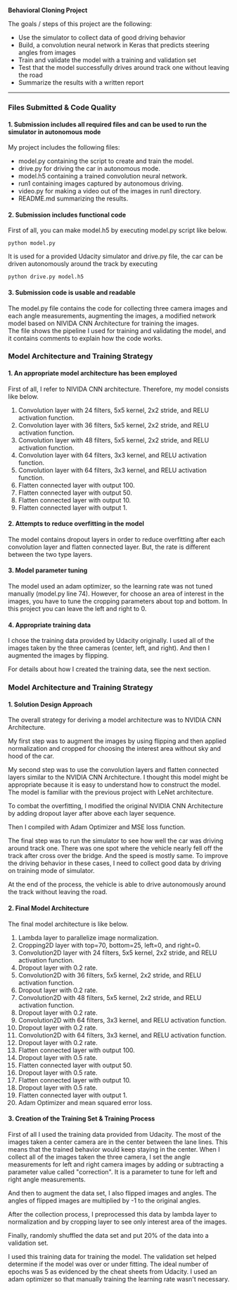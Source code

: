 **Behavioral Cloning Project**

The goals / steps of this project are the following:
* Use the simulator to collect data of good driving behavior
* Build, a convolution neural network in Keras that predicts steering angles from images
* Train and validate the model with a training and validation set
* Test that the model successfully drives around track one without leaving the road
* Summarize the results with a written report

---
### Files Submitted & Code Quality

#### 1. Submission includes all required files and can be used to run the simulator in autonomous mode

My project includes the following files:
* model.py containing the script to create and train the model.
* drive.py for driving the car in autonomous mode.
* model.h5 containing a trained convolution neural network.
* run1 containing images captured by autonomous driving.
* video.py for making a video out of the images in run1 directory.
* README.md summarizing the results.

#### 2. Submission includes functional code
First of all, you can make model.h5 by executing model.py script like below.
```
python model.py
```
It is used for a provided Udacity simulator and drive.py file, the car can be driven autonomously around the track by executing 
```
python drive.py model.h5
```

#### 3. Submission code is usable and readable

The model.py file contains the code for collecting three camera images and each angle measurements, augmenting the images, a modified network model based on NIVIDA CNN Architecture for training the images.   
 The file shows the pipeline I used for training and validating the model, and it contains comments to explain how the code works.

### Model Architecture and Training Strategy

#### 1. An appropriate model architecture has been employed

First of all, I refer to NIVIDA CNN architecture. Therefore, my model consists like below.   
01. Convolution layer with 24 filters, 5x5 kernel, 2x2 stride, and RELU activation function.     
02. Convolution layer with 36 filters, 5x5 kernel, 2x2 stride, and RELU activation function.     
03. Convolution layer with 48 filters, 5x5 kernel, 2x2 stride, and RELU activation function.     
04. Convolution layer with 64 filters, 3x3 kernel, and RELU activation function.     
05. Convolution layer with 64 filters, 3x3 kernel, and RELU activation function.     
06. Flatten connected layer with output 100.   
07. Flatten connected layer with output 50.    
08. Flatten connected layer with output 10.    
09. Flatten connected layer with output 1.     
   
#### 2. Attempts to reduce overfitting in the model

The model contains dropout layers in order to reduce overfitting after each convolution layer and flatten connected layer. But, the rate is different between the two type layers.    

#### 3. Model parameter tuning

The model used an adam optimizer, so the learning rate was not tuned manually (model.py line 74). However, for choose an area of interest in the images, you have to tune the cropping parameters about top and bottom. In this project you can leave the left and right to 0.   

#### 4. Appropriate training data

I chose the training data provided by Udacity originally. I used all of the images taken by the three cameras (center, left, and right). And then I augmented the images by flipping.

For details about how I created the training data, see the next section. 

### Model Architecture and Training Strategy

#### 1. Solution Design Approach

The overall strategy for deriving a model architecture was to NVIDIA CNN Architecture.

My first step was to augment the images by using flipping and then applied normalization and cropped for choosing the interest area without sky and hood of the car.   

My second step was to use the convolution layers and flatten connected layers similar to the NVIDIA CNN Architecture. I thought this model might be appropriate because it is easy to understand how to construct the model. The model is familiar with the previous project with LeNet architecture.

To combat the overfitting, I modified the original NVIDIA CNN Architecture by adding dropout layer after above each layer sequence.  

Then I compiled with Adam Optimizer and MSE loss function.   

The final step was to run the simulator to see how well the car was driving around track one. There was one spot where the vehicle nearly fell off the track after cross over the bridge. And the speed is mostly same. 
To improve the driving behavior in these cases, I need to collect good data by driving on training mode of simulator.

At the end of the process, the vehicle is able to drive autonomously around the track without leaving the road.

#### 2. Final Model Architecture

The final model architecture is like below.   
01. Lambda layer to parallelize image normalization.   
02. Cropping2D layer with top=70, bottom=25, left=0, and right=0.
03. Convolution2D layer with 24 filters, 5x5 kernel, 2x2 stride, and RELU activation function.   
04. Dropout layer with 0.2 rate.   
05. Convolution2D with 36 filters, 5x5 kernel, 2x2 stride, and RELU activation function.   
06. Dropout layer with 0.2 rate.   
07. Convolution2D with 48 filters, 5x5 kernel, 2x2 stride, and RELU activation function.   
08. Dropout layer with 0.2 rate.   
09. Convolution2D with 64 filters, 3x3 kernel, and RELU activation function.   
10. Dropout layer with 0.2 rate.   
11. Convolution2D with 64 filters, 3x3 kernel, and RELU activation function.   
12. Dropout layer with 0.2 rate.   
13. Flatten connected layer with output 100.   
14. Dropout layer with 0.5 rate.   
15. Flatten connected layer with output 50.   
16. Dropout layer with 0.5 rate.   
17. Flatten connected layer with output 10.   
18. Dropout layer with 0.5 rate.   
19. Flatten connected layer with output 1.   
20. Adam Optimizer and mean squared error loss. 

#### 3. Creation of the Training Set & Training Process

First of all I used the training data provided from Udacity. The most of the images taken a center camera are in the center between the lane lines. This means that the trained behavior would keep staying in the center. When I collect all of the images taken the three camera, I set the angle measurements for left and right camera images by adding or subtracting a parameter value called "correction". It is a parameter to tune for left and right angle measurements.      

And then to augment the data set, I also flipped images and angles. The angles of flipped images are multiplied by -1 to the original angles. 

After the collection process, I preprocessed this data by lambda layer to normalization and by cropping layer to see only interest area of the images.   

Finally, randomly shuffled the data set and put 20% of the data into a validation set. 

I used this training data for training the model. The validation set helped determine if the model was over or under fitting. The ideal number of epochs was 5 as evidenced by the cheat sheets from Udacity. I used an adam optimizer so that manually training the learning rate wasn't necessary.

